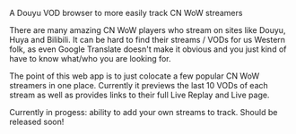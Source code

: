 A Douyu VOD browser to more easily track CN WoW streamers

There are many amazing CN WoW players who stream on sites like Douyu, Huya and Bilibili. It can be hard to find their streams / VODs for us Western folk, as even Google Translate doesn't make it obvious and you just kind of have to know what/who you are looking for.

The point of this web app is to just colocate a few popular CN WoW streamers in one place. Currently it previews the last 10 VODs of each stream as well as provides links to their full Live Replay and Live page.

Currently in progess: ability to add your own streams to track. Should be released soon!
